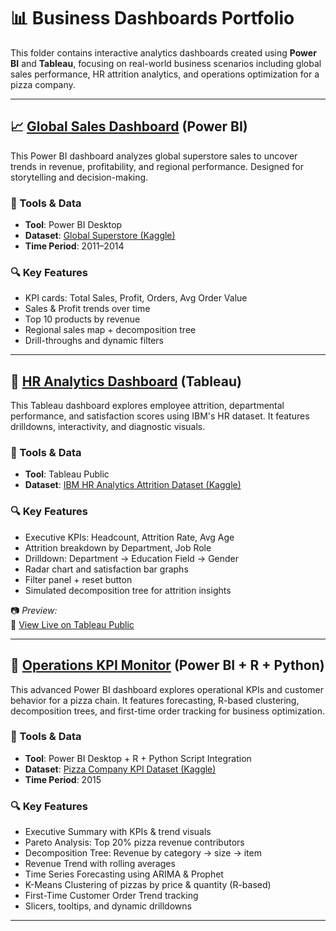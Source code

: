 # 📊 Business Dashboards Portfolio

This folder contains interactive analytics dashboards created using **Power BI** and **Tableau**, focusing on real-world business scenarios including global sales performance, HR attrition analytics, and operations optimization for a pizza company.

---

## 📈  [Global Sales Dashboard](https://github.com/Zaurezzh/Zaurez-Analytics-Portfolio/blob/main/Business_Dashboards/Global_Sales_Dashboard/README.md) (Power BI)

This Power BI dashboard analyzes global superstore sales to uncover trends in revenue, profitability, and regional performance. Designed for storytelling and decision-making.

### 🔧 Tools & Data
- **Tool**: Power BI Desktop  
- **Dataset**: [Global Superstore (Kaggle)](https://www.kaggle.com/datasets/apoorvaappz/global-super-store-dataset)
- **Time Period**: 2011–2014

### 🔍 Key Features
- KPI cards: Total Sales, Profit, Orders, Avg Order Value
- Sales & Profit trends over time
- Top 10 products by revenue
- Regional sales map + decomposition tree
- Drill-throughs and dynamic filters

---

## 👥 [HR Analytics Dashboard](https://github.com/Zaurezzh/Zaurez-Analytics-Portfolio/blob/main/Business_Dashboards/HR%20Analytics%20Dashboard/readme.md) (Tableau)

This Tableau dashboard explores employee attrition, departmental performance, and satisfaction scores using IBM's HR dataset. It features drilldowns, interactivity, and diagnostic visuals.

### 🔧 Tools & Data
- **Tool**: Tableau Public  
- **Dataset**: [IBM HR Analytics Attrition Dataset (Kaggle)](https://www.kaggle.com/datasets/pavansubhasht/ibm-hr-analytics-attrition-dataset)

### 🔍 Key Features
- Executive KPIs: Headcount, Attrition Rate, Avg Age
- Attrition breakdown by Department, Job Role
- Drilldown: Department → Education Field → Gender
- Radar chart and satisfaction bar graphs
- Filter panel + reset button
- Simulated decomposition tree for attrition insights

📷 *Preview:*  
🔗 [View Live on Tableau Public](https://public.tableau.com/app/profile/zaurez.hamid/viz/HRAnalytics_17493496621380/Dashboard1)

---

## 🧠 [Operations KPI Monitor](https://github.com/Zaurezzh/Zaurez-Analytics-Portfolio/blob/main/Business_Dashboards/OperationsKPI/readme.md) (Power BI + R + Python)

This advanced Power BI dashboard explores operational KPIs and customer behavior for a pizza chain. It features forecasting, R-based clustering, decomposition trees, and first-time order tracking for business optimization.

### 🔧 Tools & Data
- **Tool**: Power BI Desktop + R + Python Script Integration  
- **Dataset**: [Pizza Company KPI Dataset (Kaggle)](https://www.kaggle.com/datasets/alexveezee/dashboard-addressing-the-kpis-of-a-pizza-company)  
- **Time Period**: 2015

### 🔍 Key Features
- Executive Summary with KPIs & trend visuals  
- Pareto Analysis: Top 20% pizza revenue contributors  
- Decomposition Tree: Revenue by category → size → item  
- Revenue Trend with rolling averages  
- Time Series Forecasting using ARIMA & Prophet  
- K-Means Clustering of pizzas by price & quantity (R-based)  
- First-Time Customer Order Trend tracking  
- Slicers, tooltips, and dynamic drilldowns



---


